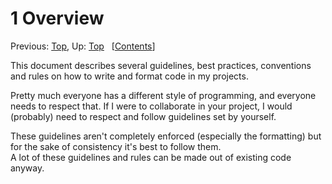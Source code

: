 # 1 Overview #

Previous: [Top](./index.md),
 Up: [Top](./index.md)
 &nbsp; \[[Contents](./index.md)\]

This document describes several guidelines, best practices, conventions and
 rules on how to write and format code in my projects.

Pretty much everyone has a different style of programming, and everyone needs to
 respect that. If I were to collaborate in your project, I would (probably) need
 to respect and follow guidelines set by yourself.

These guidelines aren't completely enforced (especially the formatting) but for
 the sake of consistency it's best to follow them.  
A lot of these guidelines and rules can be made out of existing code anyway.
